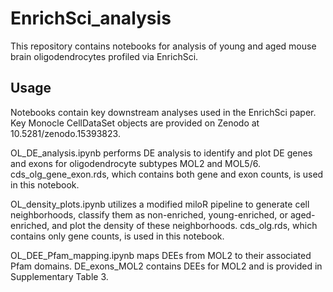 # EnrichSci_analysis

This repository contains notebooks for analysis of young and aged mouse brain oligodendrocytes profiled via EnrichSci.

## Usage
Notebooks contain key downstream analyses used in the EnrichSci paper. Key Monocle CellDataSet objects are provided on Zenodo at 10.5281/zenodo.15393823.

OL_DE_analysis.ipynb performs DE analysis to identify and plot DE genes and exons for oligodendrocyte subtypes MOL2 and MOL5/6.
cds_olg_gene_exon.rds, which contains both gene and exon counts, is used in this notebook.

OL_density_plots.ipynb utilizes a modified miloR pipeline to generate cell neighborhoods, classify them as non-enriched, young-enriched, or aged-enriched, and plot the density of these neighborhoods.
cds_olg.rds, which contains only gene counts, is used in this notebook.

OL_DEE_Pfam_mapping.ipynb maps DEEs from MOL2 to their associated Pfam domains. DE_exons_MOL2 contains DEEs for MOL2 and is provided in Supplementary Table 3.
